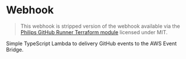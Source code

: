 # Webhook

> This webhook is stripped version of the webhook available via the [Philips GitHub Runner Terraform module](https://github.com/philips-labs/terraform-aws-github-runner/tree/main/modules/webhook) licensed under MIT.

Simple TypeScript Lambda to delivery GitHub events to the AWS Event Bridge.